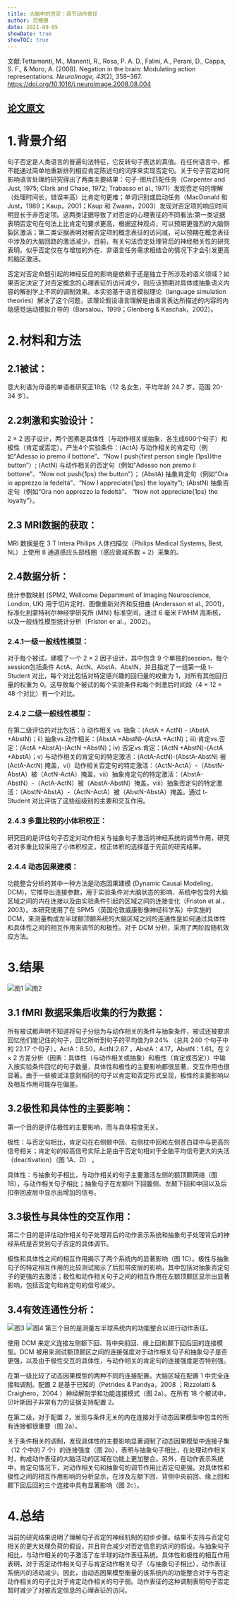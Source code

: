 ```yaml
---
title: 大脑中的否定：调节动作表征
author: 范穗穗
date: 2021-09-05
showDate: true
showTOC: true
---
```

文献:Tettamanti, M., Manenti, R.,  Rosa, P. A. D., Falini, A.,  Perani, D., Cappa, S. F., & Moro, A. (2008). Negation in the brain: Modulating action representations. *NeuroImage, 43*(2), 358–367. https://doi.org/10.1016/j.neuroimage.2008.08.004

[论文原文](../Source_Files/2021-09-05-FSS2.Pdf)
---
# 1.背景介绍
句子否定是人类语言的普遍句法特征，它反转句子表达的真值。在任何语言中，都不能通过简单地重新排列相应肯定陈述句的词序来实现否定句。关于句子否定如何影响语言处理的研究得出了两类主要结果：句子-图片匹配任务（Carpenter and Just, 1975; Clark and Chase, 1972; Trabasso et al., 1971）发现否定句的理解（处理时间长，错误率高）比肯定句更难；单词识别或启动任务（MacDonald 和 Just，1989；Kaup，2001；Kaup 和 Zwaan，2003）发现对否定项的响应时间明显长于非否定项。这两类证据导致了对否定的心理表征的不同看法:第一类证据表明否定句在句法上比肯定句要求更高，根据这种观点，可以预期更强烈的大脑侧裂区激活；第二类证据表明对被否定项的概念表征的访问减，可以预期在概念表征中涉及的大脑回路的激活减少。目前，有关句法否定处理背后的神经相关性的研究表明，似乎否定仅在与增加的外在、非语言任务需求相结合的情况下才会引发更高的脑区激活。

否定对否定命题引起的神经反应的影响是依赖于还是独立于所涉及的语义领域？如果否定决定了对否定概念的心理表征的访问减少，则应该预期对具体或抽象语义内容的解剖学上不同的调制效果。本实验基于语言模拟理论（language simulation theories）解决了这个问题，该理论假设语言理解是由语言表达所描述的内容的内隐感觉运动模拟介导的（Barsalou，1999；Glenberg & Kaschak，2002）。
# 2.材料和方法
## 2.1被试：
意大利语为母语的单语者研究正18名（12 名女生，平均年龄 24.7 岁，范围 20-34 岁）。
## 2.2刺激和实验设计：
2 × 2 因子设计，两个因素是具体性（与动作相关或抽象，各生成600个句子）和极性（肯定或否定）。产生4个实验条件：(ActA) 与动作相关的肯定句（例如“Adesso io premo il bottone”、“Now I push{first person single (1ps)}the button”）; (ActN) 与动作相关的否定句（例如“Adesso non premo il bottone”、“Now not push{1ps} the button”）； (AbstA) 抽象肯定句（例如“Ora io apprezzo la fedeltà”、“Now I appreciate{1ps} the loyalty”); (AbstN) 抽象否定句（例如“Ora non apprezzo la fedeltà”、 “Now not appreciate{1ps} the loyalty”）。
## 2.3 MRI数据的获取：
MRI 数据是在 3 T Intera Philips 人体扫描仪（Philips Medical Systems, Best, NL）上使用 8 通道感应头部线圈（感应衰减系数 = 2）采集的。
## 2.4数据分析：
统计参数映射 (SPM2, Wellcome Department of Imaging Neuroscience, London, UK) 用于切片定时、图像重新对齐和反扭曲 (Andersson et al., 2001)，标准化到蒙特利尔神经学研究所 (MNI) 标准空间，通过 6 毫米 FWHM 高斯核，以及一般线性模型统计分析（Friston er al.，2002）。
### 2.4.1一级一般线性模型：
对于每个被试，建模了一个 2 × 2 因子设计，其中包含 9 个单独的session，每个session包括条件 ActA、ActN、AbstA、AbstN，并且指定了一组第一级 t-Student 对比，每个对比包括对特定感兴趣的回归量的权重为 1，对所有其他回归量的权重为 0。这导致每个被试的每个实验条件和每个刺激后时间段（4 × 12 = 48 个对比）有一个对比。
### 2.4.2 二级一般线性模型：
在第二级评估的对比包括：i) 动作相关 vs. 抽象：(ActA + ActN) - (AbstA +AbstN)；ii) 抽象vs.动作相关：(AbstA +AbstN)-(ActA +ActN)；iii) 肯定vs.否定：(ActA +AbstA)-(ActN +AbstN)；iv) 否定vs.肯定：(ActN +AbstN)-(ActA +AbstA)；v) 与动作相关的肯定句的特定激活：(ActA-ActN)-(AbstA-AbstN) 被 (ActA-ActN) 掩盖，vi）动作相关否定句的特定激活：（ActN-ActA）-（AbstN-AbstA）被（ActN-ActA）掩盖，vii）抽象肯定句的特定激活：（AbstA-AbstN）-（ActA-ActN）被（AbstA-AbstN）掩盖，viii）抽象否定句的特定激活：（AbstN-AbstA）-（ActN-ActA）被（AbstN-AbstA）掩盖。通过 t-Student 对比评估了这些组级别的主要和交互作用。
### 2.4.3 多重比较的小体积校正：
研究目的是评估句子否定对动作相关与抽象句子激活的神经系统的调节作用，研究者对多重比较采用了小体积校正，校正体积的选择基于先前的研究结果。
### 2.4.4 动态因果建模：
功能整合分析的其中一种方法是动态因果建模 (Dynamic Causal Modeling，DCM)，它推导出连接参数，用于实验条件对大脑状态的影响、系统中包含的大脑区域之间的内在连接以及由实验条件引起的区域之间的连接变化（Friston et al.，2003）。本研究使用了在 SPM5（英国伦敦威康影像神经科学系）中实施的 DCM，来测量构成左半球额顶颞系统的大脑区域之间的连通性是如何通过具体性和具体性之间的相互作用来调节的和极性。对于 DCM 分析，采用了两阶段随机效应方法。
# 3.结果
![图1](../Supporting_Information/2021-09-05-FSS2-Fig1.png)
![图2](../Supporting_Information/2021-09-05-FSS2-Fig2.png)
## 3.1 fMRI 数据采集后收集的行为数据：
所有被试都声明不知道将句子分组为与动作相关的条件与抽象条件，被试还被要求回忆他们能记住的句子，回忆所听到句子的平均值为9.24% （总共 240 个句子中的 22.17 个句子），ActA：8.50，ActN:2.67 ，AbstA：4.17，AbstN：1.61。在 2 × 2 方差分析（因素：具体性（与动作相关或抽象）和极性（肯定或否定））中输入按实验条件回忆的句子数量，具体性和极性的主要影响都很显著，交互作用也很显著。由于一些被试注意到相同的句子以肯定和否定形式呈现，极性的主要影响以及相互作用可能存在偏差。
## 3.2极性和具体性的主要影响：
第一个目的是评估极性的主要影响，而与具体程度无关。

极性：与否定句相比，肯定句在右侧额中回、右侧枕中回和左侧苍白球中与更高的信号相关；肯定句的较高信号实际上是由于否定句相对于全脑平均信号更大的失活（deactivation）（图 1A、D） 。

具体性：与抽象句子相比，与动作相关的句子主要激活左侧的额顶颞网络（图 1B），与动作相关句子相比；抽象句子在左额叶下回腹侧、左颞下回和中回以及后扣带回皮层中显示出增加的信号。
## 3.3极性与具体性的交互作用：
第二个目的是评估动作相关句子处理背后的动作表示系统和抽象句子处理背后的神经系统是否受到句子否定的具体调节。

极性和具体性之间的相互作用揭示了两个系统内的显著影响（图 1C）。极性与抽象句子的特定相互作用的比较测试揭示了后扣带皮层的影响，其中包括对抽象否定句子的更强的去激活；极性和动作相关句子之间的相互作用在左额顶颞区显示出显著影响，包括否定句和肯定句的信号减少。
## 3.4有效连通性分析：
![图3](../Supporting_Information/2021-09-05-FSS2-Fig3.png)
![图4](../Supporting_Information/2021-09-05-FSS2-Fig4.png)
第三个目的是测量左半球系统内的功能整合以进行动作表征。

使用 DCM 来定义连接左侧额下回、背中央前回、缘上回和颞下回后回的连接模型。DCM 被用来测试额顶颞区之间的连接强度对于动作相关句子和抽象句子是否更强，以及由于极性交互的具体性，与动作相关的肯定句的连接强度是否特别强。

在第一级比较了动态因果模型的两种不同的连接配置。大脑区域在配置 1 中完全连接和调制。配置 2 是基于已知的（Petrides & Pandya，2008 ；Rizzolatti & Craighero，2004 ）神经解剖学和功能连接模式（图 2a）。在所有 18 个被试中，贝叶斯因子非常有力的证据支持配置 2。

在第二级，对于配置 2，发现与条件无关的内在连接对于动态因果模型中包含的所有连接都很重要（图 2a）。

关于条件相关的调制，发现具体性的主要影响显著调制了动态因果模型中连接子集（12 个中的 7 个）的连接强度（图 2b），表明与抽象句子相比，在处理动作相关时，构成动作表征的大脑活动的区域在功能上更加整合。另外，在动作表示系统中，肯定句情况下，对动作相关句和抽象句的调节作用比否定句更强。对具体性和极性之间的相互作用影响的分析显示，在涉及左额下回、背侧中央前回、缘上回和颞下回后回的三个连接中具有显著影响（图 2c）。
# 4.总结
当前的研究结果说明了理解句子否定的神经机制的初步步骤。结果不支持与否定句相关的更大处理负荷的假设，并且符合减少对否定信息的访问的假设。与抽象句子相比，与动作相关的句子激活了左半球的动作表征系统。具体性和极性的相互作用表明，对于否定动作相关句子与肯定动作相关句子（与抽象句子相比），动作表征系统内的活动减少。因此，由动态因果模型衡量的该系统内的功能整合对于与否定动作相关的句子比对于肯定动作相关的句子弱。动作表征的这种调制表明句子否定暂时减少了对被否定信息的心理表征的访问。
